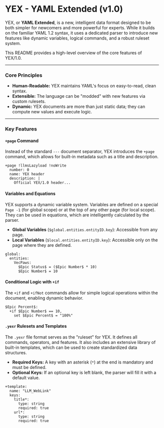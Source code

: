 # YEX - YAML Extended (v1.0)

YEX, or **YAML Extended**, is a new, intelligent data format designed to be both simpler for newcomers and more powerful for experts. While it builds on the familiar YAML 1.2 syntax, it uses a dedicated parser to introduce new features like dynamic variables, logical commands, and a robust ruleset system.

This README provides a high-level overview of the core features of YEX/1.0.

---

### Core Principles

* **Human-Readable:** YEX maintains YAML's focus on easy-to-read, clean syntax.
* **Extensible:** The language can be "modded" with new features via custom rulesets.
* **Dynamic:** YEX documents are more than just static data; they can compute new values and execute logic.

---

### Key Features

#### `+page` Command
Instead of the standard `---` document separator, YEX introduces the `+page` command, which allows for built-in metadata such as a title and description.

```YEX
+page !llmsLazyload !noWrite
  number: 0
  name: YEX header
  description: |
    Official YEX/1.0 header...
````

#### Variables and Equations

YEX supports a dynamic variable system. Variables are defined on a special `Page -1` (for global scope) or at the top of any other page (for local scope). They can be used in equations, which are intelligently calculated by the parser.

  * **Global Variables** (`$global.entities.entityID.key`): Accessible from any page.
  * **Local Variables** (`$local.entities.entityID.key`): Accessible only on the page where they are defined.

<!-- end list -->

```yex
global:
  entities:
    VecPaws:
      $Epic Status$ = ($Epic Number$ * 10)
      $Epic Number$ = 10
```

#### Conditional Logic with `+if`

The `+if` and `+ifNot` commands allow for simple logical operations within the document, enabling dynamic behavior.

```yex
$Epic Percent$:
  +if $Epic Number$ == 10,
    set $Epic Percent$ = "100%"
```

#### `.yexr` Rulesets and Templates

The `.yexr` file format serves as the "ruleset" for YEX. It defines all commands, operators, and features. It also includes an extensive library of built-in templates, which can be used to create standardized data structures.

  * **Required Keys:** A key with an asterisk (`*`) at the end is mandatory and must be defined.
  * **Optional Keys:** If an optional key is left blank, the parser will fill it with a default value.

<!-- end list -->

```yex
+template:
  name: "LLM_WebLink"
  keys:
    title*:
      type: string
      required: true
    url*:
      type: string
      required: true
```

